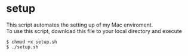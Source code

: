 setup
=====
This script automates the setting up of my Mac enviroment.  
To use this script, download this file to your local directory and execute
```
$ chmod +x setup.sh
$ ./setup.sh
```
